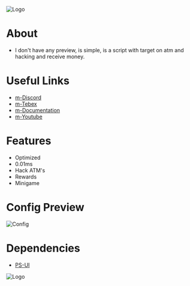 ![Logo](https://media.discordapp.net/attachments/1019726083827961956/1080645919290179676/atmrobbery.png)

# About
- I don't have any preview, is simple, is a script with target on atm and hacking and receive money.

# Useful Links

* [m-Discord](https://discord.gg/marcinhu) 
* [m-Tebex](https://marcinhu.tebex.io/) 
* [m-Documentation](https://mscripts.gitbook.io/docs/) 
* [m-Youtube](https://www.youtube.com/channel/UCFuqHVtOqj7c3iE-UgPgH7g) 

# **Features**

- Optimized
- 0.01ms
- Hack ATM's
- Rewards
- Minigame

# **Config Preview**

![Config](https://media.discordapp.net/attachments/1019726083827961956/1080643594211315762/image.png)

# **Dependencies**
* [PS-UI](https://github.com/Project-Sloth/ps-ui)


![Logo](https://media.discordapp.net/attachments/1049749773185470537/1080643796934610954/transparent-logo_1.png)